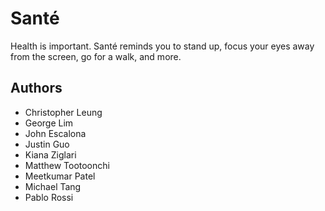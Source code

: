 # Santé
Health is important. Santé reminds you to stand up, focus your eyes away from the screen, go for a walk, and more.

## Authors
- Christopher Leung
- George Lim
- John Escalona
- Justin Guo
- Kiana Ziglari
- Matthew Tootoonchi
- Meetkumar Patel
- Michael Tang
- Pablo Rossi
